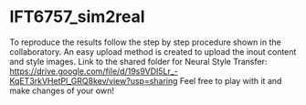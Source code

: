 # IFT6757_sim2real

To reproduce the results follow the step by step procedure shown in the collaboratory. An easy upload method is created to upload the inout content and style images. 
Link to the shared folder for Neural Style Transfer: 
https://drive.google.com/file/d/19s9VDI5Lr_-KqET3rkVHetPl_GRQ8kev/view?usp=sharing
Feel free to play with it and make changes of your own! 
